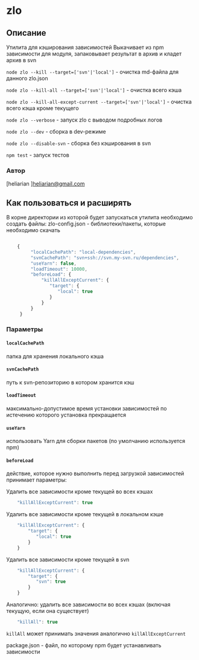 # zlo

## Описание
Утилита для кэширования зависимостей
Выкачивает из npm зависимости для модуля, запаковывает результат в архив и кладет архив в svn

`node zlo --kill --target=['svn'|'local']`  - очистка md-файла для данного zlo.json

`node zlo --kill-all --target=['svn'|'local']`  - очистка всего кэша

`node zlo --kill-all-except-current --target=['svn'|'local']`  - очистка всего кэша кроме текущего

`node zlo --verbose` - запуск zlo с выводом подробных логов

`node zlo --dev` - сборка в dev-режиме

`node zlo --disable-svn` - сборка без кэширования в svn

`npm test`  - запуск тестов


### Автор
[heliarian ]<heliarian@gmail.com>

## Как пользоваться и расширять
В корне директории из которой будет запускаться утилита необходимо создать файлы:
 zlo-config.json - библиотеки/пакеты, которые необходимо скачать

```javascript

    {
         "localCachePath": "local-dependencies",
         "svnCachePath": "svn+ssh://svn.my-svn.ru/dependencies",
         "useYarn": false,
         "loadTimeout": 10000,
         "beforeLoad": {
             "killAllExceptCurrent": {
                "target": {
                   "local": true
                }
             }
         }
     }

```

### Параметры

#### `localCachePath `
папка для хранения локального кэша
#### `svnCachePath`
путь к svn-репозиторию в котором хранится кэш
#### `loadTimeout`
максимально-допустимое время установки зависимостей по истечению которого установка прекращается
#### `useYarn`
использовать Yarn для сборки пакетов (по умолчанию используется npm)
#### `beforeLoad`
действие, которое нужно выполнить перед загрузкой зависимостей
принимает параметры:

Удалить все зависимости кроме текущей во всех кэшах

```javascript
    "killAllExceptCurrent": true
```

Удалить все зависимости кроме текущей в локальном кэше

```javascript
    "killAllExceptCurrent": {
        "target": {
           "local": true
        }
    }
```

Удалить все зависимости кроме текущей в svn

```javascript
    "killAllExceptCurrent": {
        "target": {
           "svn": true
        }
    }
```

Аналогично: удалить все зависимости во всех кэшах (включая текущую, если она существует)

```javascript
    "killAll": true
```
`killAll`  может принимать значения аналогично `killAllExceptCurrent`

package.json - файл, по которому npm будет устанавливать зависимости
